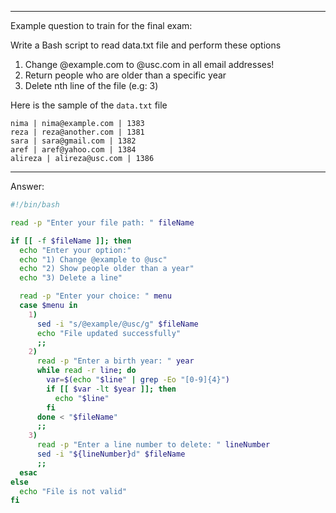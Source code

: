 
---
Example question to train for the final exam:

Write a Bash script to read data.txt file and perform these options

 1. Change @example.com to @usc.com in all email addresses!
 2. Return people who are older than a specific year
 3. Delete nth line of the file (e.g: 3)

Here is the sample of the `data.txt` file
```
nima | nima@example.com | 1383
reza | reza@another.com | 1381
sara | sara@gmail.com | 1382
aref | aref@yahoo.com | 1384
alireza | alireza@usc.com | 1386
```


---

Answer:

```bash
#!/bin/bash

read -p "Enter your file path: " fileName

if [[ -f $fileName ]]; then
  echo "Enter your option:"
  echo "1) Change @example to @usc"
  echo "2) Show people older than a year"
  echo "3) Delete a line"

  read -p "Enter your choice: " menu
  case $menu in
    1)
      sed -i "s/@example/@usc/g" $fileName
      echo "File updated successfully"
      ;;
    2)
      read -p "Enter a birth year: " year
      while read -r line; do
        var=$(echo "$line" | grep -Eo "[0-9]{4}")
        if [[ $var -lt $year ]]; then
          echo "$line"
        fi
      done < "$fileName"
      ;;
    3)
      read -p "Enter a line number to delete: " lineNumber
      sed -i "${lineNumber}d" $fileName
      ;;
  esac
else
  echo "File is not valid"
fi

```

